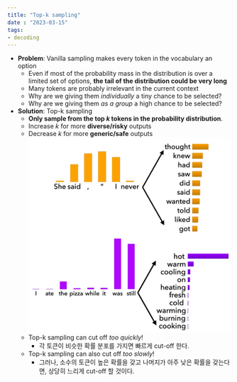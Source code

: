 ```yaml
---
title: "Top-k sampling"
date : "2023-03-15"
tags:
- decoding
---
```


- **Problem**: Vanilla sampling makes every token in the vocabulary an option
	- Even if most of the probability mass in the distribution is over a limited set of options, **the tail of the distribution could be very long**
	- Many tokens are probably irrelevant in the current context
	- Why are we giving them *individually* a tiny chance to be selected?
	- Why are we giving them *as a group* a high chance to be selected?
- **Solution**: Top-k sampling
	- **Only sample from the top *k* tokens in the probability distribution**.
	- Increase *k* for more **diverse/risky** outputs
	- Decrease *k* for more **generic/safe** outputs
	  ![](notes/images/스크린샷%202023-03-15%20오후%203.32.22.png)
	- Top-k sampling can cut off *too quickly*!
		- 각 토큰이 비슷한 확률 분포를 가지면 빠르게 cut-off 한다. 
	- Top-k sampling can also cut off *too slowly*!
		- 그러나, 소수의 토큰이 높은 확률을 갖고 나머지가 아주 낮은 확률을 갖는다면, 상당히 느리게 cut-off 할 것이다. 